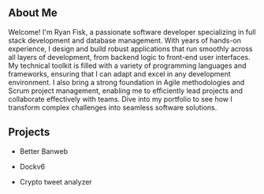 ## About Me
  Welcome! I'm Ryan Fisk, a passionate software developer specializing in full stack development and database management. With years of hands-on experience, I design and build robust applications that run smoothly across all layers of development, from backend logic to front-end user interfaces. My technical toolkit is filled with a variety of programming languages and frameworks, ensuring that I can adapt and excel in any development environment. I also bring a strong foundation in Agile methodologies and Scrum project management, enabling me to efficiently lead projects and collaborate effectively with teams. Dive into my portfolio to see how I transform complex challenges into seamless software solutions.


## Projects

* Better Banweb

* Dockv6

* Crypto tweet analyzer
